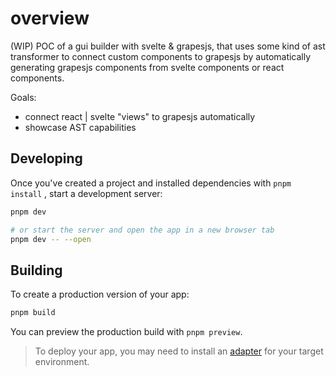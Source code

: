 # overview

(WIP) POC of a gui builder with svelte & grapesjs, that uses some kind of ast transformer to connect custom components to grapesjs by automatically generating grapesjs components from svelte components or react components.

Goals:

- connect react | svelte "views" to grapesjs automatically
- showcase AST capabilities

## Developing

Once you've created a project and installed dependencies with `pnpm install` , start a development server:

```bash
pnpm dev

# or start the server and open the app in a new browser tab
pnpm dev -- --open
```

## Building

To create a production version of your app:

```bash
pnpm build
```

You can preview the production build with `pnpm preview`.

> To deploy your app, you may need to install an [adapter](https://kit.svelte.dev/docs/adapters) for your target environment.
